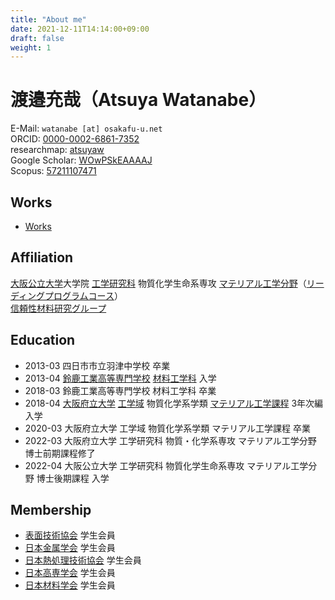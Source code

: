 ```yaml
---
title: "About me"
date: 2021-12-11T14:14:00+09:00
draft: false
weight: 1
---
```


# 渡邉充哉（Atsuya Watanabe）

E-Mail: `watanabe [at] osakafu-u.net`  
ORCID: [0000-0002-6861-7352](https://orcid.org/0000-0002-6861-7352)  
researchmap: [atsuyaw](https://researchmap.jp/atsuyaw)  
Google Scholar: [WOwPSkEAAAAJ](https://scholar.google.com/citations?hl=ja&user=WOwPSkEAAAAJ)  
Scopus: [57211107471](https://www.scopus.com/authid/detail.uri?authorId=57211107471)

## Works

* [Works](../../page/works-list/)

## Affiliation
[大阪公立大学](https://www.omu.ac.jp)大学院 [工学研究科](https://www.omu.ac.jp/eng/graduate/) 物質化学生命系専攻 [マテリアル工学分野](https://www.omu.ac.jp/eng/mtr/)（[リーディングプログラムコース](https://sims-program.osakafu-u.ac.jp)）  
[信頼性材料研究グループ](http://www2.mtr.osakafu-u.ac.jp)

 ## Education

- 2013-03 四日市市立羽津中学校 卒業
- 2013-04 [鈴鹿工業高等専門学校](https://www.suzuka-ct.ac.jp) [材料工学科](https://www.suzuka-ct.ac.jp/mse) 入学
- 2018-03 鈴鹿工業高等専門学校 材料工学科 卒業
- 2018-04 [大阪府立大学](https://www.osakafu-u.ac.jp/) [工学域](http://www.eng.osakafu-u.ac.jp/) 物質化学系学類 [マテリアル工学課程](http://mtr1.osakafu-u.ac.jp/materials-jpn) 3年次編入学
- 2020-03 大阪府立大学 工学域 物質化学系学類 マテリアル工学課程 卒業
- 2022-03 大阪府立大学 工学研究科 物質・化学系専攻 マテリアル工学分野 博士前期課程修了
- 2022-04 大阪公立大学 工学研究科 物質化学生命系専攻 マテリアル工学分野 博士後期課程 入学

## Membership
- [表面技術協会](https://www.sfj.or.jp) 学生会員
- [日本金属学会](https://jim.or.jp) 学生会員
- [日本熱処理技術協会](http://www.jsht.or.jp) 学生会員
- [日本高専学会](http://jact.sakura.ne.jp) 学生会員
- [日本材料学会](https://www.jsms.jp) 学生会員
